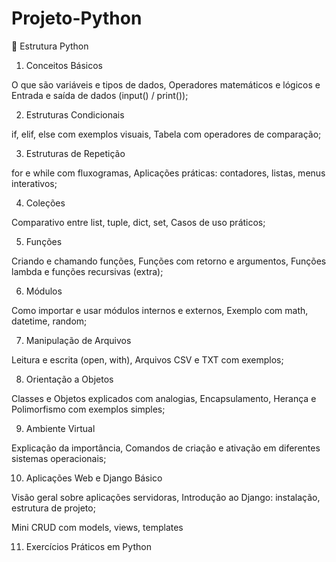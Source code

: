 # Projeto-Python

📘 Estrutura Python

1. Conceitos Básicos

O que são variáveis e tipos de dados, Operadores matemáticos e lógicos e Entrada e saída de dados (input() / print());

2. Estruturas Condicionais
   
if, elif, else com exemplos visuais, Tabela com operadores de comparação;

3. Estruturas de Repetição

for e while com fluxogramas, Aplicações práticas: contadores, listas, menus interativos;

4. Coleções
   
Comparativo entre list, tuple, dict, set, Casos de uso práticos;

5. Funções
   
Criando e chamando funções, Funções com retorno e argumentos, Funções lambda e funções recursivas (extra);

6. Módulos

Como importar e usar módulos internos e externos, Exemplo com math, datetime, random;

7. Manipulação de Arquivos

Leitura e escrita (open, with), Arquivos CSV e TXT com exemplos;

8. Orientação a Objetos

Classes e Objetos explicados com analogias, Encapsulamento, Herança e Polimorfismo com exemplos simples;

9. Ambiente Virtual
   
Explicação da importância, Comandos de criação e ativação em diferentes sistemas operacionais;

10. Aplicações Web e Django Básico

Visão geral sobre aplicações servidoras, Introdução ao Django: instalação, estrutura de projeto;

Mini CRUD com models, views, templates

11. Exercícios Práticos em Python
